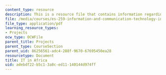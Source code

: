 ```yaml
---
content_type: resource
description: This is a resource file that contains information regarding IT in africa.
file: /media/courses/es-259-information-and-communication-technology-in-africa-spring-2006/adebdf22b5c13a8ced11140144d974ff_MITES_259S06_maltes_2.pdf
file_type: application/pdf
learning_resource_types:
- Projects
ocw_type: OCWFile
parent_title: Projects
parent_type: CourseSection
parent_uid: 86256561-adc4-288f-9670-67695450ea28
resourcetype: Document
title: IT in Africa
uid: adebdf22-b5c1-3a8c-ed11-140144d974ff
---
```

